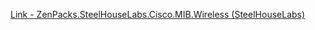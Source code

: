 [Link - ZenPacks.SteelHouseLabs.Cisco.MIB.Wireless (SteelHouseLabs)](https://github.com/SteelHouseLabs/ZenPacks.SteelHouseLabs.Cisco.MIB.Wireless)
